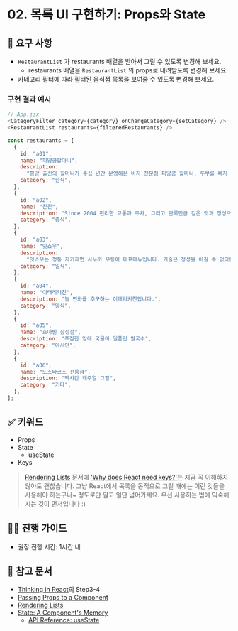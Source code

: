 # 02. 목록 UI 구현하기: Props와 State

## 🎯 요구 사항
- `RestaurantList` 가 restaurants 배열을 받아서 그릴 수 있도록 변경해 보세요.
  - restaurants 배열을 `RestaurantList` 의 props로 내려받도록 변경해 보세요.
- 카테고리 필터에 따라 필터된 음식점 목록을 보여줄 수 있도록 변경해 보세요. 

### 구현 결과 예시
```javascript
// App.jsx
<CategoryFilter category={category} onChangeCategory={setCategory} />
<RestaurantList restaurants={filteredRestaurants} />
```
```javascript
const restaurants = [
  {
    id: "a01",
    name: "피양콩할마니",
    description:
      "평양 출신의 할머니가 수십 년간 운영해온 비지 전문점 피양콩 할마니. 두부를 빼지 않은 되비지를 맛볼 수 있는 곳으로, ‘피양’은 평안도 사투리로 ‘평양’을 의미한다. 딸과 함께 운영하는 이곳에선 맷돌로 직접 간 콩만을 사용하며, 일체의 조미료를 넣지 않은 건강식을 선보인다. 콩비지와 피양 만두가 이곳의 대표 메뉴지만, 할머니가 옛날 방식을 고수하며 만들어내는 비지전골 또한 이 집의 역사를 느낄 수 있는 특별한 메뉴다. 반찬은 손님들이 먹고 싶은 만큼 덜어 먹을 수 있게 준비돼 있다.",
    category: "한식",
  },
  {
    id: "a02",
    name: "친친",
    description: "Since 2004 편리한 교통과 주차, 그리고 관록만큼 깊은 맛과 정성으로 정통 중식의 세계를 펼쳐갑니다",
    category: "중식",
  },
  {
    id: "a03",
    name: "잇쇼우",
    description:
      "잇쇼우는 정통 자가제면 사누끼 우동이 대표메뉴입니다. 기술은 정성을 이길 수 없다는 신념으로 모든 음식에 최선을 다하는 잇쇼우는 고객 한분 한분께 최선을 다하겠습니다",
    category: "일식",
  },
  {
    id: "a04",
    name: "이태리키친",
    description: "늘 변화를 추구하는 이태리키친입니다.",
    category: "양식",
  },
  {
    id: "a05",
    name: "호아빈 삼성점",
    description: "푸짐한 양에 국물이 일품인 쌀국수",
    category: "아시안",
  },
  {
    id: "a06",
    name: "도스타코스 선릉점",
    description: "멕시칸 캐주얼 그릴",
    category: "기타",
  },
];
```


## ✅ 키워드
- Props
- State
  - useState
- Keys

> [Rendering Lists](https://react.dev/learn/rendering-lists) 문서에 ['Why does React need keys?'](https://react.dev/learn/rendering-lists#why-does-react-need-keys)는 지금 꼭 이해하지 않아도 괜찮습니다. 그냥 React에서 목록을 동적으로 그릴 때에는 이런 것들을 사용해야 하는구나~ 정도로만 알고 일단 넘어가세요. 우선 사용하는 법에 익숙해지는 것이 먼저입니다 :) 

## 🧙‍♀️ 진행 가이드
- 권장 진행 시간: 1시간 내 

## 🔗 참고 문서
- [Thinking in React](https://react.dev/learn/thinking-in-react)의 Step3-4
- [Passing Props to a Component](https://react.dev/learn/passing-props-to-a-component)
- [Rendering Lists](https://react.dev/learn/rendering-lists)
- [State: A Component's Memory](https://react.dev/learn/state-a-components-memory)
  - [API Reference: useState](https://react.dev/reference/react/useState)
